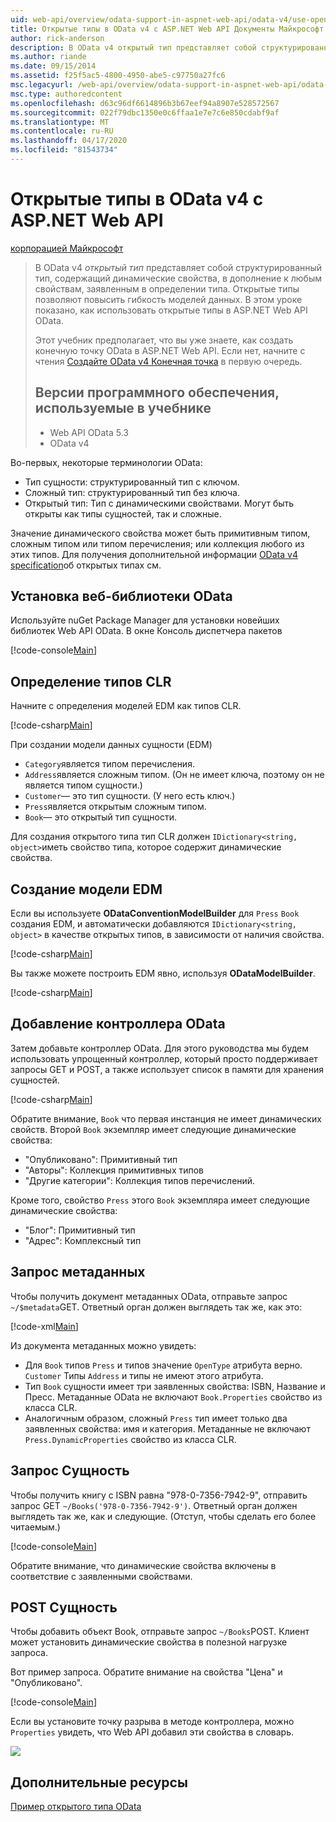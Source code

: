 ```yaml
---
uid: web-api/overview/odata-support-in-aspnet-web-api/odata-v4/use-open-types-in-odata-v4
title: Открытые типы в OData v4 с ASP.NET Web API Документы Майкрософт
author: rick-anderson
description: В OData v4 открытый тип представляет собой структурированный тип, содержащий динамические свойства, в дополнение к любым свойствам, заявленным в определении типа. Открыть...
ms.author: riande
ms.date: 09/15/2014
ms.assetid: f25f5ac5-4800-4950-abe5-c97750a27fc6
msc.legacyurl: /web-api/overview/odata-support-in-aspnet-web-api/odata-v4/use-open-types-in-odata-v4
msc.type: authoredcontent
ms.openlocfilehash: d63c96df6614896b3b67eef94a8907e528572567
ms.sourcegitcommit: 022f79dbc1350e0c6ffaa1e7e7c6e850cdabf9af
ms.translationtype: MT
ms.contentlocale: ru-RU
ms.lasthandoff: 04/17/2020
ms.locfileid: "81543734"
---
```

# <a name="open-types-in-odata-v4-with-aspnet-web-api"></a>Открытые типы в OData v4 с ASP.NET Web API

[корпорацией Майкрософт](https://github.com/microsoft)

> В OData v4 *открытый тип* представляет собой структурированный тип, содержащий динамические свойства, в дополнение к любым свойствам, заявленным в определении типа. Открытые типы позволяют повысить гибкость моделей данных. В этом уроке показано, как использовать открытые типы в ASP.NET Web API OData.
> 
> Этот учебник предполагает, что вы уже знаете, как создать конечную точку OData в ASP.NET Web API. Если нет, начните с чтения [Создайте OData v4 Конечная точка](create-an-odata-v4-endpoint.md) в первую очередь.
> 
> ## <a name="software-versions-used-in-the-tutorial"></a>Версии программного обеспечения, используемые в учебнике
> 
> 
> - Web API OData 5.3
> - OData v4

Во-первых, некоторые терминологии OData:

- Тип сущности: структурированный тип с ключом.
- Сложный тип: структурированный тип без ключа.
- Открытый тип: Тип с динамическими свойствами. Могут быть открыты как типы сущностей, так и сложные.

Значение динамического свойства может быть примитивным типом, сложным типом или типом перечисления; или коллекция любого из этих типов. Для получения дополнительной информации [OData v4 specification](http://www.odata.org/documentation/odata-version-4-0/)об открытых типах см.

## <a name="install-the-web-odata-libraries"></a>Установка веб-библиотеки OData

Используйте nuGet Package Manager для установки новейших библиотек Web API OData. В окне Консоль диспетчера пакетов

[!code-console[Main](use-open-types-in-odata-v4/samples/sample1.cmd)]

## <a name="define-the-clr-types"></a>Определение типов CLR

Начните с определения моделей EDM как типов CLR.

[!code-csharp[Main](use-open-types-in-odata-v4/samples/sample2.cs)]

При создании модели данных сущности (EDM)

- `Category`является типом перечисления.
- `Address`является сложным типом. (Он не имеет ключа, поэтому он не является типом сущности.)
- `Customer`— это тип сущности. (У него есть ключ.)
- `Press`является открытым сложным типом.
- `Book`— это открытый тип сущности.

Для создания открытого типа тип CLR должен `IDictionary<string, object>`иметь свойство типа, которое содержит динамические свойства.

## <a name="build-the-edm-model"></a>Создание модели EDM

Если вы используете **ODataConventionModelBuilder** для `Press` `Book` создания EDM, и автоматически добавляются `IDictionary<string, object>` в качестве открытых типов, в зависимости от наличия свойства.

[!code-csharp[Main](use-open-types-in-odata-v4/samples/sample3.cs)]

Вы также можете построить EDM явно, используя **ODataModelBuilder**.

[!code-csharp[Main](use-open-types-in-odata-v4/samples/sample4.cs)]

## <a name="add-an-odata-controller"></a>Добавление контроллера OData

Затем добавьте контроллер OData. Для этого руководства мы будем использовать упрощенный контроллер, который просто поддерживает запросы GET и POST, а также использует список в памяти для хранения сущностей.

[!code-csharp[Main](use-open-types-in-odata-v4/samples/sample5.cs)]

Обратите внимание, `Book` что первая инстанция не имеет динамических свойств. Второй `Book` экземпляр имеет следующие динамические свойства:

- "Опубликовано": Примитивный тип
- "Авторы": Коллекция примитивных типов
- "Другие категории": Коллекция типов перечислений.

Кроме того, свойство `Press` этого `Book` экземпляра имеет следующие динамические свойства:

- "Блог": Примитивный тип
- "Адрес": Комплексный тип

## <a name="query-the-metadata"></a>Запрос метаданных

Чтобы получить документ метаданных OData, отправьте запрос `~/$metadata`GET. Ответный орган должен выглядеть так же, как это:

[!code-xml[Main](use-open-types-in-odata-v4/samples/sample6.xml?highlight=5,21)]

Из документа метаданных можно увидеть:

- Для `Book` типов `Press` и типов значение `OpenType` атрибута верно. `Customer` Типы `Address` и типы не имеют этого атрибута.
- Тип `Book` сущности имеет три заявленных свойства: ISBN, Название и Пресс. Метаданные OData не включают `Book.Properties` свойство из класса CLR.
- Аналогичным образом, сложный `Press` тип имеет только два заявленных свойства: имя и категория. Метаданные не включают `Press.DynamicProperties` свойство из класса CLR.

## <a name="query-an-entity"></a>Запрос Сущность

Чтобы получить книгу с ISBN равна "978-0-7356-7942-9", отправить запрос GET `~/Books('978-0-7356-7942-9')`. Ответный орган должен выглядеть так же, как и следующие. (Отступ, чтобы сделать его более читаемым.)

[!code-console[Main](use-open-types-in-odata-v4/samples/sample7.cmd?highlight=8-13,15-23)]

Обратите внимание, что динамические свойства включены в соответствие с заявленными свойствами.

## <a name="post-an-entity"></a>POST Сущность

Чтобы добавить объект Book, отправьте запрос `~/Books`POST. Клиент может установить динамические свойства в полезной нагрузке запроса.

Вот пример запроса. Обратите внимание на свойства "Цена" и "Опубликовано".

[!code-console[Main](use-open-types-in-odata-v4/samples/sample8.cmd?highlight=10)]

Если вы установите точку разрыва в методе контроллера, можно `Properties` увидеть, что Web API добавил эти свойства в словарь.

![](use-open-types-in-odata-v4/_static/image1.png)

## <a name="additional-resources"></a>Дополнительные ресурсы

[Пример открытого типа OData](http://aspnet.codeplex.com/sourcecontrol/latest#Samples/WebApi/OData/v4/ODataOpenTypeSample/ReadMe.txt)
